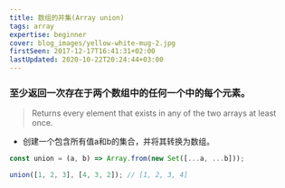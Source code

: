 ```yaml
---
title: 数组的并集(Array union)
tags: array
expertise: beginner
cover: blog_images/yellow-white-mug-2.jpg
firstSeen: 2017-12-17T16:41:31+02:00
lastUpdated: 2020-10-22T20:24:44+03:00
---
```


### 至少返回一次存在于两个数组中的任何一个中的每个元素。
> Returns every element that exists in any of the two arrays at least once.

- 创建一个包含所有值a和b的集合，并将其转换为数组。

```js
const union = (a, b) => Array.from(new Set([...a, ...b]));
```

```js
union([1, 2, 3], [4, 3, 2]); // [1, 2, 3, 4]
```

